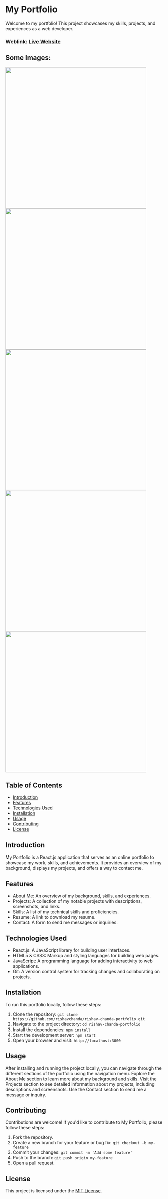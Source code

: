 # My Portfolio
Welcome to my portfolio! This project showcases my skills, projects, and experiences as a web developer.

### Weblink: [Live Website](https://portfolio-ridham.netlify.app)
## Some Images:
<img width="450px;" src="https://github.com/RidhamSharma781/Portfolio/blob/main/Assets/Screenshot 2024-06-14 235411.png"/>
<img width="450px;" src="https://github.com/RidhamSharma781/Portfolio/blob/main/Assets/Screenshot%202024-06-01%20135529.png"/>
<img width="450px;" src="https://github.com/RidhamSharma781/Portfolio/blob/main/Assets/Screenshot%202024-06-01%20135540.png"/>
<img width="450px;" src="https://github.com/RidhamSharma781/Portfolio/blob/main/Assets/Screenshot%202024-06-01%20135555.png"/>
<img width="450px;" src="https://github.com/RidhamSharma781/Portfolio/blob/main/Assets/Screenshot%202024-06-01%20135606.png"/>

## Table of Contents
- [Introduction](#introduction)
- [Features](#features)
- [Technologies Used](#technologies-used)
- [Installation](#installation)
- [Usage](#usage)
- [Contributing](#contributing)
- [License](#license)

## Introduction
My Portfolio is a React.js application that serves as an online portfolio to showcase my work, skills, and achievements. It provides an overview of my background, displays my projects, and offers a way to contact me.

## Features
- About Me: An overview of my background, skills, and experiences.
- Projects: A collection of my notable projects with descriptions, screenshots, and links.
- Skills: A list of my technical skills and proficiencies.
- Resume: A link to download my resume.
- Contact: A form to send me messages or inquiries.

## Technologies Used
- React.js: A JavaScript library for building user interfaces.
- HTML5 & CSS3: Markup and styling languages for building web pages.
- JavaScript: A programming language for adding interactivity to web applications.
- Git: A version control system for tracking changes and collaborating on projects.


## Installation
To run this portfolio locally, follow these steps:

1. Clone the repository: `git clone https://github.com/rishavchanda/rishav-chanda-portfolio.git`
2. Navigate to the project directory: `cd rishav-chanda-portfolio`
3. Install the dependencies: `npm install`
4. Start the development server: `npm start`
5. Open your browser and visit: `http://localhost:3000`

## Usage
After installing and running the project locally, you can navigate through the different sections of the portfolio using the navigation menu. Explore the About Me section to learn more about my background and skills. Visit the Projects section to see detailed information about my projects, including descriptions and screenshots. Use the Contact section to send me a message or inquiry.

## Contributing
Contributions are welcome! If you'd like to contribute to My Portfolio, please follow these steps:

1. Fork the repository.
2. Create a new branch for your feature or bug fix: `git checkout -b my-feature`
3. Commit your changes: `git commit -m 'Add some feature'`
4. Push to the branch: `git push origin my-feature`
5. Open a pull request.

## License
This project is licensed under the [MIT License](LICENSE).
